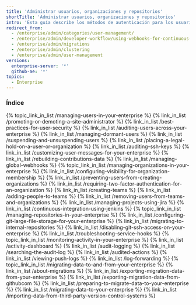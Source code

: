 ```yaml
---
title: 'Administrar usuarios, organizaciones y repositorios'
shortTitle: 'Administrar usuarios, organizaciones y repositorios'
intro: 'Esta guía describe los métodos de autenticación para los usuarios que inician sesión en tu empresa, cómo crear organizaciones y equipos para acceso a repositorios y colaboraciones, y las mejores prácticas que se sugieren para la seguridad de los usuarios.'
redirect_from:
  - /enterprise/admin/categories/user-management/
  - /enterprise/admin/developer-workflow/using-webhooks-for-continuous-integration
  - /enterprise/admin/migrations
  - /enterprise/admin/clustering
  - /enterprise/admin/user-management
versions:
  enterprise-server: '*'
  github-ae: '*'
topics:
  - Enterprise
---
```



### Índice

{% topic_link_in_list /managing-users-in-your-enterprise %}
    {% link_in_list /promoting-or-demoting-a-site-administrator %}
    {% link_in_list /best-practices-for-user-security %}
    {% link_in_list /auditing-users-across-your-enterprise %}
    {% link_in_list /managing-dormant-users %}
    {% link_in_list /suspending-and-unsuspending-users %}
    {% link_in_list /placing-a-legal-hold-on-a-user-or-organization %}
    {% link_in_list /auditing-ssh-keys %}
    {% link_in_list /customizing-user-messages-for-your-enterprise %}
    {% link_in_list /rebuilding-contributions-data %}
    {% link_in_list /managing-global-webhooks %}
{% topic_link_in_list /managing-organizations-in-your-enterprise %}
    {% link_in_list /configuring-visibility-for-organization-membership %}
    {% link_in_list /preventing-users-from-creating-organizations %}
    {% link_in_list /requiring-two-factor-authentication-for-an-organization %}
    {% link_in_list /creating-teams %}
    {% link_in_list /adding-people-to-teams %}
    {% link_in_list /removing-users-from-teams-and-organizations %}
    {% link_in_list /managing-projects-using-jira %}
    {% link_in_list /continuous-integration-using-jenkins %}
{% topic_link_in_list /managing-repositories-in-your-enterprise %}
    {% link_in_list /configuring-git-large-file-storage-for-your-enterprise %}
    {% link_in_list /migrating-to-internal-repositories %}
    {% link_in_list /disabling-git-ssh-access-on-your-enterprise %}
    {% link_in_list /troubleshooting-service-hooks %}
{% topic_link_in_list /monitoring-activity-in-your-enterprise %}
    {% link_in_list /activity-dashboard %}
    {% link_in_list /audit-logging %}
    {% link_in_list /searching-the-audit-log %}
    {% link_in_list /audited-actions %}
    {% link_in_list /viewing-push-logs %}
    {% link_in_list /log-forwarding %}
{% topic_link_in_list /migrating-data-to-and-from-your-enterprise %}
    {% link_in_list /about-migrations %}
    {% link_in_list /exporting-migration-data-from-your-enterprise %}
    {% link_in_list /exporting-migration-data-from-githubcom %}
    {% link_in_list /preparing-to-migrate-data-to-your-enterprise %}
    {% link_in_list /migrating-data-to-your-enterprise %}
    {% link_in_list /importing-data-from-third-party-version-control-systems %}
